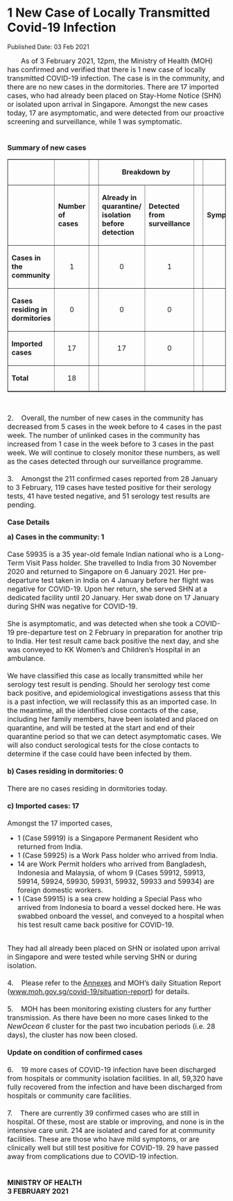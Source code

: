 <html>
    <meta http-equiv="Content-Type" content="text/html; charset=utf-8"/>
    <meta charset="utf-8"/>
    <title>1 New Case of Locally Transmitted Covid-19 Infection </title>
    <body><h1>1 New Case of Locally Transmitted Covid-19 Infection </h1>
    <p>Published Date: 03 Feb 2021</p> <p><span style="font-size: 16px;">&nbsp; &nbsp; &nbsp; &nbsp;As of 3 February 2021, 12pm, the Ministry of Health (MOH) has confirmed and verified that there is 1 new case of locally transmitted COVID-19 infection. The case is in the community, and there are no new cases in the dormitories. There are 17 imported cases, who had already been placed on Stay-Home Notice (SHN) or isolated upon arrival in Singapore. Amongst the new cases today, 17 are asymptomatic, and were detected from our proactive screening and surveillance, while 1 was symptomatic.&nbsp;<br><br><br><strong>Summary of new cases<br></strong></span></p> <table border="1" cellspacing="0" cellpadding="0" width="605"> <tbody><tr> <td width="129"> <p align="right"><span style="font-size: 16px;">&nbsp;</span></p> </td> <td width="60"> <p><span style="font-size: 16px;">&nbsp;</span></p> </td> <td width="16" valign="top"> <p><span style="font-size: 16px;">&nbsp;</span></p> </td> <td width="192" colspan="2"> <p align="center"><span style="font-size: 16px;"><strong>Breakdown by</strong></span></p> </td> <td width="16" valign="top"> <p><span style="font-size: 16px;">&nbsp;</span></p> </td> <td width="192" colspan="2"> <p align="center"><span style="font-size: 16px;"><strong>Breakdown by</strong></span></p> </td> </tr> <tr> <td width="129"> <p align="right"><span style="font-size: 16px;">&nbsp;</span></p> </td> <td width="60"> <p><span style="font-size: 16px;"><strong>Number of cases</strong></span></p> </td> <td width="16" valign="top"> <p><span style="font-size: 16px;">&nbsp;</span></p> </td> <td width="96"> <p><span style="font-size: 16px;"><strong>Already in quarantine/ isolation before detection</strong></span></p> </td> <td width="96"> <p><span style="font-size: 16px;"><strong>Detected from surveillance</strong></span></p> </td> <td width="16" valign="top"> <p><span style="font-size: 16px;">&nbsp;</span></p> </td> <td width="96"> <p><span style="font-size: 16px;"><strong>Symptomatic</strong></span></p> </td> <td width="96"> <p><span style="font-size: 16px;"><strong>Asymptomatic</strong></span></p> </td> </tr> <tr> <td width="129"> <p><span style="font-size: 16px;"><strong>Cases in the community</strong></span></p> </td> <td width="60"> <p align="center"><span style="font-size: 16px;">1</span></p> </td> <td width="16" valign="top"> <p align="center"><span style="font-size: 16px;">&nbsp;</span></p> </td> <td width="96"> <p align="center"><span style="font-size: 16px;">0</span></p> </td> <td width="96"> <p align="center"><span style="font-size: 16px;">1</span></p> </td> <td width="16" valign="top"> <p align="center"><span style="font-size: 16px;">&nbsp;</span></p> </td> <td width="96"> <p align="center"><span style="font-size: 16px;">0</span></p> </td> <td width="96"> <p align="center"><span style="font-size: 16px;">1</span></p> </td> </tr> <tr> <td width="129"> <p><span style="font-size: 16px;"><strong>Cases residing in dormitories</strong></span></p> </td> <td width="60"> <p align="center"><span style="font-size: 16px;">0</span></p> </td> <td width="16" valign="top"> <p align="center"><span style="font-size: 16px;">&nbsp;</span></p> </td> <td width="96"> <p align="center"><span style="font-size: 16px;">0</span></p> </td> <td width="96"> <p align="center"><span style="font-size: 16px;">0</span></p> </td> <td width="16" valign="top"> <p align="center"><span style="font-size: 16px;">&nbsp;</span></p> </td> <td width="96"> <p align="center"><span style="font-size: 16px;">0</span></p> </td> <td width="96"> <p align="center"><span style="font-size: 16px;">0</span></p> </td> </tr> <tr> <td width="129"> <p><span style="font-size: 16px;"><strong>Imported cases</strong></span></p> </td> <td width="60"> <p align="center"><span style="font-size: 16px;">17</span></p> </td> <td width="16" valign="top"> <p align="center"><span style="font-size: 16px;">&nbsp;</span></p> </td> <td width="96"> <p align="center"><span style="font-size: 16px;">17</span></p> </td> <td width="96"> <p align="center"><span style="font-size: 16px;">0</span></p> </td> <td width="16" valign="top"> <p align="center"><span style="font-size: 16px;">&nbsp;</span></p> </td> <td width="96"> <p align="center"><span style="font-size: 16px;">1</span></p> </td> <td width="96"> <p align="center"><span style="font-size: 16px;">16</span></p> </td> </tr> <tr> <td width="129"> <p><span style="font-size: 16px;"><strong>Total</strong></span></p> </td> <td width="60"> <p align="center"><span style="font-size: 16px;">18</span></p> </td> <td width="16" valign="top"> <p align="center"><span style="font-size: 16px;">&nbsp;</span></p> </td> <td width="96"> <p align="center"><span style="font-size: 16px;">&nbsp;</span></p> </td> <td width="96"> <p align="center"><span style="font-size: 16px;">&nbsp;</span></p> </td> <td width="16" valign="top"> <p align="center"><span style="font-size: 16px;">&nbsp;</span></p> </td> <td width="96"> <p align="center"><span style="font-size: 16px;">&nbsp;</span></p> </td> <td width="96"> <p align="center"><span style="font-size: 16px;">&nbsp;</span></p> </td> </tr> </tbody></table> <p><span style="font-size: 16px;">&nbsp;</span></p> <p><span style="font-size: 16px;">2.&nbsp; &nbsp; Overall, the number of new cases in the community has decreased from 5 cases in the week before to 4 cases in the past week. The number of unlinked cases in the community has increased from 1 case in the week before to 3 cases in the past week.&nbsp;We will continue to closely monitor these numbers, as well as the cases detected through our surveillance programme.<br><br>3.&nbsp; &nbsp;&nbsp;Amongst the 211 confirmed cases reported from 28 January to 3 February, 119 cases have tested positive for their serology tests, 41 have tested negative, and 51 serology test results are pending.<br><br><strong>Case Details</strong></span></p><p><p><span style="font-size: 16px;"><strong>a) Cases in the community: 1<br><br></strong>Case 59935 is a 35 year-old female Indian national who is a Long-Term Visit Pass holder. She travelled to India from 30 November 2020 and returned to Singapore on 6 January 2021. Her pre-departure test taken in India on 4 January before her flight was negative for COVID-19. Upon her return, she served SHN at a dedicated facility until 20 January. Her swab done on 17 January during SHN was negative for COVID-19.<br><br>She is asymptomatic, and was detected when she took a COVID-19 pre-departure test on 2 February in preparation for another trip to India. Her test result came back positive the next day, and she was conveyed to KK Women’s and Children’s Hospital in an ambulance.<br><br>We have classified this case as locally transmitted while her serology test result is pending. Should her serology test come back positive, and epidemiological investigations assess that this is a past infection, we will reclassify this as an imported case. In the meantime, all the identified close contacts of the case, including her family members, have been isolated and placed on quarantine, and will be tested at the start and end of their quarantine period so that we can detect asymptomatic cases. We will also conduct serological tests for the close contacts to determine if the case could have been infected by them.<br><br><strong>b)&nbsp;</strong><strong>Cases residing in dormitories: 0<br><br></strong>There are no cases residing in dormitories today.<br><br><strong>c)&nbsp;Imported cases: 17<br><br></strong>Amongst the 17 imported cases,</span></p></p><p><ul><li><span style="font-size: 16px;">1 (Case 59919) is a Singapore Permanent Resident who returned from India.</span></li><li><span style="font-size: 16px;">1 (Case 59925) is a Work Pass holder who arrived from India.</span></li><li><span style="font-size: 16px;">14 are Work Permit holders who arrived from Bangladesh, Indonesia and Malaysia, of whom 9 (Cases 59912, 59913, 59914, 59924, 59930, 59931, 59932, 59933 and 59934) are foreign domestic workers.</span></li><li><span style="font-size: 16px;">1 (Case 59915) is a sea crew holding a Special Pass who arrived from Indonesia to board a vessel docked here. He was swabbed onboard the vessel, and conveyed to a hospital when his test result came back positive for COVID-19.</span></li></ul><p><span style="font-size: 16px;"><br>They had all already been placed on SHN or isolated upon arrival in Singapore and were tested while serving SHN or during isolation.<br><br>4.&nbsp; &nbsp;&nbsp;Please refer to the <a href="/docs/librariesprovider5/pressroom/press-releases/annexes-3-feb.pdf?sfvrsn=6ea5f92a_0" title="Annexes"><span style="text-decoration: underline;">Annexes</span></a>&nbsp;and MOH’s daily Situation Report (<a href="http://www.moh.gov.sg/covid-19/situation-report">www.moh.gov.sg/covid-19/situation-report</a>) for details.<br><br>5.&nbsp; &nbsp;&nbsp;MOH has been monitoring existing clusters for any further transmission. As there have been no more cases linked to the <em>NewOcean 6</em> cluster for the past two incubation periods (i.e. 28 days), the cluster has now been closed.<br><br><strong>Update on condition of confirmed cases<br><br></strong>6.&nbsp; &nbsp;&nbsp;19 more cases of COVID-19 infection have been discharged from hospitals or community isolation facilities. In all, 59,320 have fully recovered from the infection and have been discharged from hospitals or community care facilities.<br><br>7.&nbsp; &nbsp;&nbsp;There are currently 39 confirmed cases who are still in hospital. Of these, most are stable or improving, and none is in the intensive care unit. 214 are isolated and cared for at community facilities. These are those who have mild symptoms, or are clinically well but still test positive for COVID-19. 29 have passed away from complications due to COVID-19 infection.<br><br><br><strong>MINISTRY OF HEALTH<br></strong><strong>3 FEBRUARY 2021</strong></span></p></p></body>
</html>